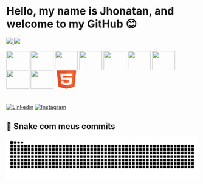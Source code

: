 # Hello, my name is Jhonatan, and welcome to my GitHub 😊

<div align="">
  <a href="https://github.com/Jgonsan">
    <img height="145em" src="https://github-readme-stats.vercel.app/api?username=Jgonsan&count_private=true&include_all_commits=true&show_icons=true&theme=dracula&hide_border=false&show_owner=true"/>
    <img height="145em" src="https://github-readme-stats.vercel.app/api/top-langs/?username=Jgonsan&theme=dracula&hide_border=false&&layout=compact"/>
  </a>
</div>

<div style="display: inline_block"><br>
  
    
  <img align="center" height="50" width="60" src="https://cdn.jsdelivr.net/gh/devicons/devicon@latest/icons/python/python-original-wordmark.svg" /> 
  
  <img align="center" height="50" width="60" src="https://cdn.jsdelivr.net/gh/devicons/devicon/icons/r/r-original.svg" />

  <img align="center" height="50" width="60" src="https://cdn.jsdelivr.net/gh/devicons/devicon@latest/icons/matlab/matlab-original.svg" />
          
  <img align="center" height="50" width="60" src="https://cdn.jsdelivr.net/gh/devicons/devicon@latest/icons/stata/stata-original-wordmark.svg" />
 
  <img align="center" height="50" width="60"  src="https://cdn.jsdelivr.net/gh/devicons/devicon@latest/icons/github/github-original-wordmark.svg" />
         
                 
  <img align="center" height="50" width="60" src="https://cdn.jsdelivr.net/gh/devicons/devicon/icons/git/git-original.svg" />

  <img align="center" height="50" width="60" src="https://cdn.jsdelivr.net/gh/devicons/devicon@latest/icons/vscode/vscode-original.svg"/>

  <img align="center" height="50" width="60" src="https://cdn.jsdelivr.net/gh/devicons/devicon/icons/mysql/mysql-original-wordmark.svg" />
  
  <img align="center" height="50" width="60" src="https://cdn.jsdelivr.net/gh/devicons/devicon/icons/linux/linux-original.svg" />
        
  <img align="center" height="50" width="60" src="https://raw.githubusercontent.com/devicons/devicon/master/icons/html5/html5-original.svg">

</div>

#

[![Linkedin](https://img.shields.io/badge/LinkedIn-0077B5?style=for-the-badge&logo=linkedin&logoColor=white)](https://www.linkedin.com/in/jgonsan/)
[![Instagram](https://img.shields.io/badge/Instagram-E4405F?style=for-the-badge&logo=instagram&logoColor=white)](https://www.instagram.com/jhongoncalvess/)


## 🐍 Snake com meus commits


<img src="https://raw.githubusercontent.com/Jgonsan/jgonsan/output/snake.svg" alt="Snake animation" />
